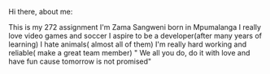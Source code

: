 Hi there, about me:


This is my 272 assignment 
I'm Zama Sangweni born in Mpumalanga
I really love video games and soccer
I aspire to be a developer(after many years of learning)
I hate animals( almost all of them)
I'm really hard working and reliable( make a great team member)
" We all you do, do it with love and have fun cause tomorrow is not promised"
